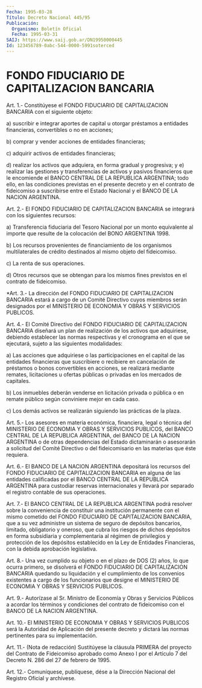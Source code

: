 ```yaml
---
Fecha: 1995-03-28
Título: Decreto Nacional 445/95
Publicación:
  Organismo: Boletín Oficial
  Fecha: 1995-03-31
SAIJ: https://www.saij.gob.ar/DN19950000445
Id: 123456789-0abc-544-0000-5991soterced
---
```

# FONDO FIDUCIARIO DE CAPITALIZACION BANCARIA

<a id="1"></a>
Art.  1.-  Constitúyese  el FONDO FIDUCIARIO DE CAPITALIZACION BANCARIA con el siguiente objeto:

a) suscribir e integrar aportes  de  capital u otorgar préstamos a entidades  financieras,  convertibles  o  no    en  acciones;

b)   comprar  y  vender  acciones  de  entidades  financieras;

c) adquirir activos de entidades financieras;

d)  realizar   los  activos  que  adquiera,  en  forma  gradual  y progresiva; y e) realizar las  gestiones  y  transferencias de activos y pasivos financieros que le encomiende el  BANCO  CENTRAL  DE  LA  REPUBLICA ARGENTINA;  todo  ello, en las condiciones previstas en el presente decreto y en el contrato  de  fideicomiso  a  suscribirse  entre el Estado Nacional y el BANCO DE LA NACION ARGENTINA.

<a id="2"></a>
Art.  2.-  El  FONDO  FIDUCIARIO DE CAPITALIZACION BANCARIA se integrará con los siguientes recursos:

a) Transferencia fiduciaria  del  Tesoro  Nacional  por  un  monto equivalente  al  importe  que  resulte  de  la  colocación del BONO ARGENTINA 1998.

b) Los recursos provenientes de financiamiento de  los  organismos multilaterales    de    crédito  destinados  al  mismo  objeto  del fideicomiso.

c) La renta de sus operaciones.

d) Otros recursos que se  obtengan para los mismos fines previstos en el contrato de fideicomiso.

<a id="3"></a>
*Art. 3.- La dirección del FONDO FIDUCIARIO DE CAPITALIZACION BANCARIA estará a cargo de un Comité Directivo cuyos miembros serán designados por el MINISTERIO DE ECONOMIA Y OBRAS Y SERVICIOS PUBLICOS.

<a id="4"></a>
Art. 4.- El Comité Directivo del FONDO FIDUCIARIO DE CAPITALIZACION  BANCARIA  diseñará  un  plan  de realización de los activos que adquiriese, debiendo establecer las  normas respectivas y  el  cronograma  en el que se ejecutará, sujeto a las  siguientes modalidades:

a)  Las  acciones que  adquiriese  o  las  participaciones  en  el capital de  las  entidades  financieras que suscribiere o recibiere en cancelación de préstamos o  bonos  convertibles  en acciones, se realizará  mediante  remates,  licitaciones  u  ofertas públicas  o privadas en los mercados de capitales.

b) Los inmuebles deberán venderse en licitación  privada o pública o  en  remate  público  según  conviniere  mejor en cada  caso.

c) Los demás activos se realizarán siguiendo  las  prácticas de la plaza.

<a id="5"></a>
Art. 5.- Los asesores en materia económica, financiera, legal o técnica  del  MINISTERIO  DE ECONOMIA Y OBRAS Y SERVICIOS PUBLICOS, del  BANCO  CENTRAL DE LA REPUBLICA  ARGENTINA,  del  BANCO  DE  LA NACION ARGENTINA  o de otras dependencias del Estado dictaminarán o asesorarán a solicitud  del  Comité  Directivo o del fideicomisario en las materias que éste requiera.

<a id="6"></a>
Art.  6.-  El  BANCO  DE  LA  NACION  ARGENTINA depositará los recursos del FONDO FIDUCIARIO DE CAPITALIZACION  BANCARIA en alguna de las entidades calificadas por el BANCO CENTRAL  DE  LA REPUBLICA ARGENTINA  para  custodiar  reservas internacionales y llevará  por separado el registro contable de sus operaciones.

<a id="7"></a>
Art.  7.-  El  BANCO  CENTRAL  DE LA REPUBLICA ARGENTINA podrá resolver  sobre  la  conveniencia  de  constituir  una  institución permanente  con  el  mismo  cometido  del  FONDO    FIDUCIARIO   DE CAPITALIZACION  BANCARIA,  que  a  su  vez administre un sistema de seguro  de depósitos bancarios, limitado,  obligatorio  y  oneroso, que cubra  los  riesgos  de dichos depósitos en forma subsidiaria y complementaria  al régimen  de  privilegios  y  protección  de  los depósitos establecido  en  la  Ley de Entidades Financieras, con la debida aprobación legislativa.

<a id="8"></a>
Art.  8.-  Una vez cumplido su objeto o en el plazo de DOS (2) años, lo que ocurra  primero,  se  disolverá el FONDO FIDUCIARIO DE CAPITALIZACION BANCARIA quedando su  liquidación  y el cumplimiento de  los  convenios  existentes  a  cargo  de  los funcionarios  que designe  el  MINISTERIO  DE ECONOMIA Y OBRAS Y SERVICIOS  PUBLICOS.

<a id="9"></a>
Art.  9.-  Autorízase  al  Sr.  Ministro de Economía y Obras y Servicios  Públicos  a  acordar  los  términos  y  condiciones  del contrato  de  fideicomiso  con  el BANCO DE  LA  NACION  ARGENTINA.

<a id="10"></a>
Art.  10.-  El  MINISTERIO  DE  ECONOMIA  Y  OBRAS Y SERVICIOS PUBLICOS  será  la Autoridad de Aplicación del presente  decreto  y dictará las normas pertinentes para su implementación.

<a id="11"></a>
Art.  11.- (Nota de redacción) Sustitúyese la cláusula PRIMERA del proyecto  del Contrato de Fideicomiso aprobado como Anexo I por el Artículo 7 del Decreto N. 286  del  27  de  febrero  de  1995.

<a id="12"></a>
Art. 12.- Comuníquese, publíquese, dése a la Dirección Nacional del Registro Oficial y archívese.